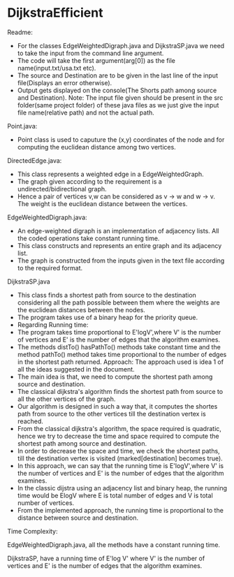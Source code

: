# DijkstraEfficient
Readme:

 * For the classes EdgeWeightedDigraph.java and DijkstraSP.java we need to take the input from the command line argument.
 * The code will take the first argument(arg[0]) as the file name(input.txt/usa.txt etc).
 * The source and Destination are to be given in the last line of the input file(Displays an error otherwise).
 * Output gets displayed on the console(The Shorts path among source and Destination).
Note: The input file given should be present in the src folder(same project folder) of these java files as we just give the input file name(relative path) and not the actual path.

Point.java:
 * Point class is used to caputure the (x,y) coordinates of the node and for computing the euclidean distance among two vertices.

DirectedEdge.java:
 * This class represents a weighted edge in a EdgeWeightedGraph.
 * The graph given according to the requirement is a undirected/bidirectional graph. 
 * Hence a pair of vertices v,w can be considered as v -> w and w -> v. The weight is the euclidean distance between the vertices.

EdgeWeightedDigraph.java: 
 * An edge-weighted digraph is an implementation of adjacency lists. All the coded operations take constant running time. 
 * This class constructs and represents an entire graph and its adjacency list. 
 * The graph is constructed from the inputs given in the text file according to the required format.
 
DijkstraSP.java
 * This class finds a shortest path from source to the destination considering all the path possible between them where the weights are the euclidean distances between the nodes. 
 * The program takes use of a binary heap for the priority queue.
 * Regarding Running time:
 * The program takes time proportional to E'logV',where V' is the number of vertices and E' is the number of edges that the algorithm examines.
 * The methods distTo() hasPathTo() methods take constant time and the method pathTo() method takes time proportional to the number of edges in the shortest path returned.
Approach: The approach used is idea 1 of all the ideas suggested in the document. 
 * The main idea is that, we need to compute the shortest path among source and destination.
 * The classical dijkstra's algorithm finds the shortest path from source to all the other vertices of the graph.
 * Our algorithm is designed in such a way that, it computes the shortes path from source to the other vertices till the destination vertex is reached.
 * From the classical dijkstra's algorithm, the space required is quadratic, hence we try to decrease the time and space required to compute the shortest path among source and destination.
 * In order to decrease the space and time, we check the shortest paths, till the destination vertex is visited (marked[destination] becomes true). 
 * In this approach, we can say that the running time is E'logV',where V' is the number of vertices and E' is the number of edges that the algorithm examines.
 * In the classic dijstra using an adjacency list and binary heap, the running time would be ElogV where E is total number of edges and V is total number of vertices.
 * From the implemented approach, the running time is proportional to the distance between source and destination.

Time Complexity:

EdgeWeightedDigraph.java, all the methods have a constant running time.

DijkstraSP, have a running time of E'log V' where V' is the number of vertices and E' is the number of edges that the algorithm examines. 


